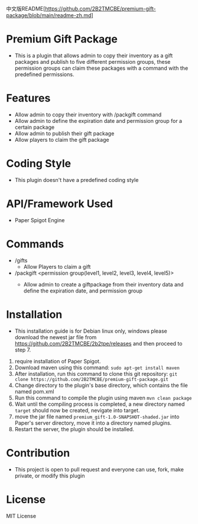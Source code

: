中文版README[https://github.com/2B2TMCBE/premium-gift-package/blob/main/readme-zh.md]

# Premium Gift Package
- This is a plugin that allows admin to copy their inventory as a gift packages and publish to five different permission groups, these permission groups can claim these packages with a command with the predefined permissions.
# Features
- Allow admin to copy their inventory with /packgift command
- Allow admin to define the expiration date and permission group for a certain package
- Allow admin to publish their gift package
- Allow players to claim the gift package
# Coding Style
- This plugin doesn't have a predefined coding style
# API/Framework Used
- Paper Spigot Engine
# Commands
- /gifts 
  - Allow Players to claim a gift
- /packgift <expiration in hours> <permission group(level1, level2, level3, level4, level5)>
  - Allow admin to create a giftpackage from their inventory data and define the expiration date, and permission group
# Installation
- This installation guide is for Debian linux only, windows please download the newest jar file from https://github.com/2B2TMCBE/2b2tpe/releases and then proceed to step 7.

1. require installation of Paper Spigot.
2. Download maven using this command:
```sudo apt-get install maven```
3. After installation, run this command to clone this git repository:
```git clone https://github.com/2B2TMCBE/premium-gift-package.git```
4. Change directory to the plugin's base directory, which contains the file named pom.xml
5. Run this command to compile the plugin using maven
```mvn clean package```
6. Wait until the compiling process is completed, a new directory named `target` should now be created, nevigate into target.
7. move the jar file named `premium_gift-1.0-SNAPSHOT-shaded.jar` into Paper's server directory, move it into a directory named plugins.
8. Restart the server, the plugin should be installed.
# Contribution
- This project is open to pull request and everyone can use, fork, make private, or modify this plugin
# License
MIT License
